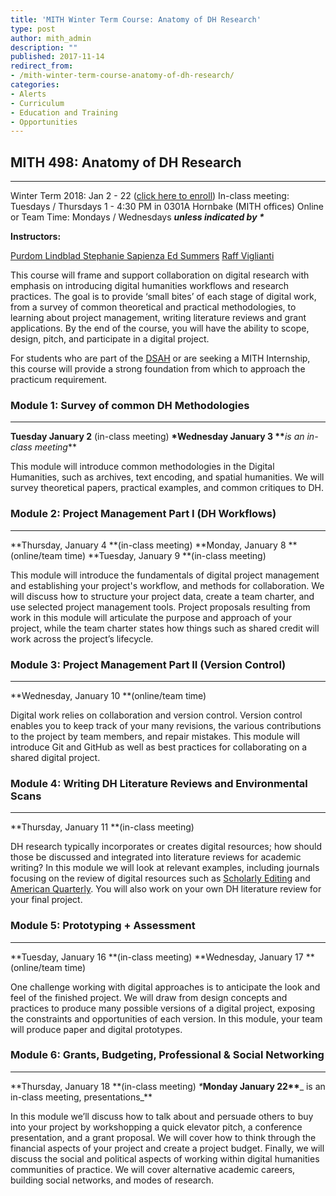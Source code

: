 ```yaml
---
title: 'MITH Winter Term Course: Anatomy of DH Research'
type: post
author: mith_admin
description: ""
published: 2017-11-14
redirect_from: 
- /mith-winter-term-course-anatomy-of-dh-research/
categories:
- Alerts
- Curriculum
- Education and Training
- Opportunities
---
```

## **MITH 498: Anatomy of DH Research**

---

Winter Term 2018: Jan 2 - 22 ([click here to enroll](http://bit.ly/2AGaDi7)) In-class meeting: Tuesdays / Thursdays 1 - 4:30 PM in 0301A Hornbake (MITH offices) Online or Team Time: Mondays / Wednesdays **_unless indicated by \*_**

**Instructors:**

[Purdom Lindblad](http://mith.umd.edu/people/person/purdom-lindblad/)[ ](mailto:purdom@umd.edu)[Stephanie Sapienza](http://mith.umd.edu/people/person/stephanie-sapienza/)[ ](mailto:sapienza@umd.edu)[Ed Summers](http://mith.umd.edu/people/person/ed-summers/) [Raff Viglianti](http://mith.umd.edu/people/person/raffaele-viglianti/)

This course will frame and support collaboration on digital research with emphasis on introducing digital humanities workflows and research practices. The goal is to provide ‘small bites’ of each stage of digital work, from a survey of common theoretical and practical methodologies, to learning about project management, writing literature reviews and grant applications. By the end of the course, you will have the ability to scope, design, pitch, and participate in a digital project.

For students who are part of the [DSAH](http://dsah.umd.edu/) or are seeking a MITH Internship, this course will provide a strong foundation from which to approach the practicum requirement.

### **Module 1:** **Survey of common DH Methodologies**

---

**Tuesday January 2** (in-class meeting) **\*Wednesday January 3 \*\***_is an in-class meeting_\*\*

This module will introduce common methodologies in the Digital Humanities, such as archives, text encoding, and spatial humanities. We will survey theoretical papers, practical examples, and common critiques to DH.

### **Module 2: Project Management Part I (DH Workflows)**

---

**Thursday, January 4 **(in-class meeting) **Monday, January 8 **(online/team time) **Tuesday, January 9 **(in-class meeting)

This module will introduce the fundamentals of digital project management and establishing your project's workflow, and methods for collaboration. We will discuss how to structure your project data, create a team charter, and use selected project management tools. Project proposals resulting from work in this module will articulate the purpose and approach of your project, while the team charter states how things such as shared credit will work across the project’s lifecycle.

### **Module 3: Project Management Part II (Version Control)**

---

**Wednesday, January 10 **(online/team time)

Digital work relies on collaboration and version control. Version control enables you to keep track of your many revisions, the various contributions to the project by team members, and repair mistakes. This module will introduce Git and GitHub as well as best practices for collaborating on a shared digital project.

### **Module 4: Writing DH Literature Reviews and Environmental Scans**

---

**Thursday, January 11 **(in-class meeting)

DH research typically incorporates or creates digital resources; how should those be discussed and integrated into literature reviews for academic writing? In this module we will look at relevant examples, including journals focusing on the review of digital resources such as [Scholarly Editing](http://scholarlyediting.org) and [American Quarterly](https://www.americanquarterly.org/). You will also work on your own DH literature review for your final project.

### **Module 5: Prototyping + Assessment**

---

**Tuesday, January 16 **(in-class meeting) **Wednesday, January 17 **(online/team time)

One challenge working with digital approaches is to anticipate the look and feel of the finished project. We will draw from design concepts and practices to produce many possible versions of a digital project, exposing the constraints and opportunities of each version. In this module, your team will produce paper and digital prototypes.

### **Module 6: Grants, Budgeting, Professional & Social Networking**

---

**Thursday, January 18 **(in-class meeting) _\*_**Monday January 22\*\***_ is an in-class meeting, presentations_\*\*

In this module we’ll discuss how to talk about and persuade others to buy into your project by workshopping a quick elevator pitch, a conference presentation, and a grant proposal. We will cover how to think through the financial aspects of your project and create a project budget. Finally, we will discuss the social and political aspects of working within digital humanities communities of practice. We will cover alternative academic careers, building social networks, and modes of research.
